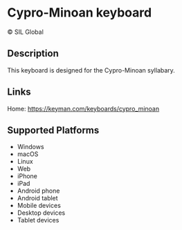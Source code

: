Cypro-Minoan keyboard
==============

© SIL Global

Description
-----------

This keyboard is designed for the Cypro-Minoan syllabary.

Links
-----

Home: https://keyman.com/keyboards/cypro_minoan

Supported Platforms
-------------------
 * Windows
 * macOS
 * Linux
 * Web
 * iPhone
 * iPad
 * Android phone
 * Android tablet
 * Mobile devices
 * Desktop devices
 * Tablet devices


